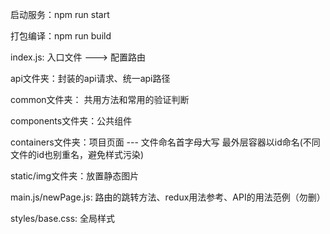 



启动服务：npm run start

打包编译：npm run build


index.js:  入口文件 ---> 配置路由

api文件夹：封装的api请求、统一api路径

common文件夹： 共用方法和常用的验证判断

components文件夹：公共组件

containers文件夹：项目页面 --- 文件命名首字母大写 最外层容器以id命名(不同文件的id也别重名，避免样式污染)

static/img文件夹：放置静态图片

main.js/newPage.js: 路由的跳转方法、redux用法参考、API的用法范例（勿删）

styles/base.css: 全局样式
